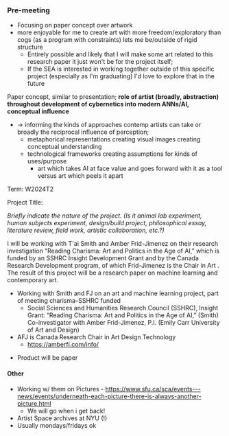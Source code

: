 ### Pre-meeting

- Focusing on paper concept over artwork
- more enjoyable for me to create art with more freedom/exploratory than cogs (as a program with constraints) lets me be/outside of rigid structure
	- Entirely possible and likely that I will make some art related to this research paper it just won't be for the project itself; 
	- If the SEA is interested in working together outside of this specific project (especially as I'm graduating) I'd love to explore that in the future


Paper concept, similar to presentation; **role of artist (broadly, abstraction) throughout development of cybernetics into modern ANNs/AI, conceptual influence** 
- → informing the kinds of approaches contemp artists can take or broadly the reciprocal influence of perception; 
	- metaphorical representations creating visual images creating conceptual understanding 
	- technological frameworks creating assumptions for kinds of uses/purpose
		- art which takes AI at face value and goes forward with it as a tool versus art which peels it apart 


Term: W2024T2

Project Title: 

*Briefly indicate the nature of the project. (Is it animal lab experiment, human subjects experiment, design/build project, philosophical essay, literature review, field work, artistic collaboration, etc.?)*

I will be working with T'ai Smith and Amber Frid-Jimenez on their research investigation “Reading Charisma: Art and Politics in the Age of AI,” which is funded by an SSHRC Insight Development Grant and by the Canada Research Development program, of which Frid-Jimenez is the Chair in Art . The result of this project will be a research paper on machine learning and contemporary art. 

- Working with Smith and FJ on an art and machine learning project, part of meeting charisma–SSHRC funded 
	- Social Sciences and Humanities Research Council (SSHRC), Insight Grant: “Reading Charisma: Art and Politics in the Age of AI,” (Smith) Co-investigator with Amber Frid-Jimenez, P.I. (Emily Carr University of Art and Design) 
- AFJ is Canada Research Chair in Art Design Technology
	- https://amberfj.com/info/
* Product will be paper 

#### Other
- Working w/ them on Pictures - https://www.sfu.ca/sca/events---news/events/underneath-each-picture-there-is-always-another-picture.html
	- We will go when i get back! 
- Artist Space archives at NYU (!) 
- Usually mondays/fridays ok 